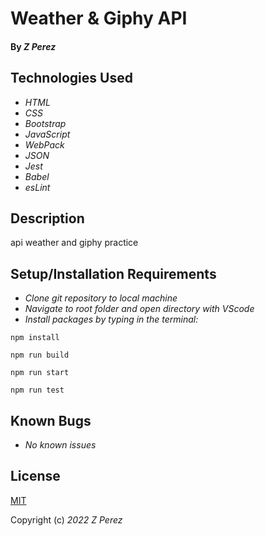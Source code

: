 # Weather & Giphy API

#### By _**Z Perez**_


## Technologies Used

* _HTML_
* _CSS_
* _Bootstrap_
* _JavaScript_
* _WebPack_
* _JSON_
* _Jest_
* _Babel_
* _esLint_

## Description

api weather and giphy practice

## Setup/Installation Requirements

* _Clone git repository to local machine_
* _Navigate to root folder and open directory with VScode_
* _Install packages by typing in the terminal:_
```
npm install
```
```
npm run build 
```
```
npm run start
```
```
npm run test
```

## Known Bugs

* _No known issues_

## License
[MIT](https://choosealicense.com/licenses/mit/)

Copyright (c) _2022_ _Z Perez_